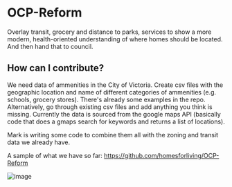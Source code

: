 # OCP-Reform
Overlay transit, grocery and distance to parks, services to show a more modern, health-oriented understanding of where homes should be located. And then hand that to council.

## How can I contribute?
We need data of ammenities in the City of Victoria. Create csv files with the geographic location and name of different categories of ammenities (e.g. schools, grocery stores). There's already some examples in the repo. Alternatively, go through existing csv files and add anything you think is missing. Currently the data is sourced from the google maps API (basically code that does a gmaps search for keywords and returns a list of locations).

Mark is writing some code to combine them all with the zoning and transit data we already have.

A sample of what we have so far: https://github.com/homesforliving/OCP-Reform

![image](https://user-images.githubusercontent.com/36494032/233565452-6071d5dc-d47c-4591-bcf5-443b80ed543f.png)

